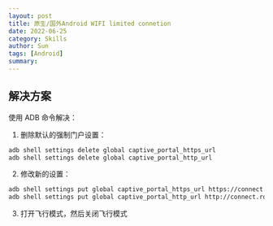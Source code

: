 ```yaml
---
layout: post
title: 原生/国外Android WIFI limited connetion
date: 2022-06-25
category: Skills
author: Sun
tags: [Android]
summary:
---
```


## 解决方案

使用 ADB 命令解决：

1. 删除默认的强制门户设置：
```bash
adb shell settings delete global captive_portal_https_url
adb shell settings delete global captive_portal_http_url
```
2. 修改新的设置：

```bash
adb shell settings put global captive_portal_https_url https://connect.rom.miui.com/generate_204
adb shell settings put global captive_portal_http_url http://connect.rom.miui.com/generate_204
```
3. 打开飞行模式，然后关闭飞行模式